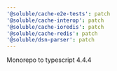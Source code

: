 ```yaml
---
'@soluble/cache-e2e-tests': patch
'@soluble/cache-interop': patch
'@soluble/cache-ioredis': patch
'@soluble/cache-redis': patch
'@soluble/dsn-parser': patch
---
```


Monorepo to typescript 4.4.4

